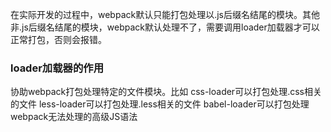 在实际开发的过程中，webpack默认只能打包处理以.js后缀名结尾的模块。其他非.js后缀名结尾的模块，webpack默认处理不了，需要调用loader加载器才可以正常打包，否则会报错。

### loader加载器的作用
协助webpack打包处理特定的文件模块。比如
css-loader可以打包处理.css相关的文件
less-loader可以打包处理.less相关的文件
babel-loader可以打包处理webpack无法处理的高级JS语法

